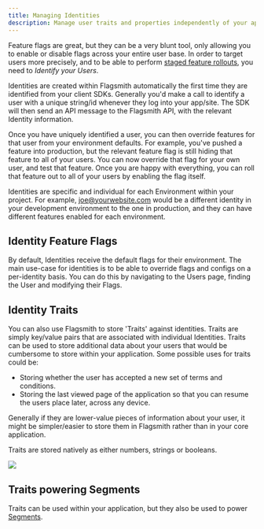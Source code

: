 ```yaml
---
title: Managing Identities
description: Manage user traits and properties independently of your application.
---
```


Feature flags are great, but they can be a very blunt tool, only allowing you to enable or disable flags across your
entire user base. In order to target users more precisely, and to be able to perform
[staged feature rollouts](/advanced-use/staged-feature-rollouts.md), you need to _Identify your Users_.

Identities are created within Flagsmith automatically the first time they are identified from your client SDKs.
Generally you'd make a call to identify a user with a unique string/id whenever they log into your app/site. The SDK
will then send an API message to the Flagsmith API, with the relevant Identity information.

Once you have uniquely identified a user, you can then override features for that user from your environment defaults.
For example, you've pushed a feature into production, but the relevant feature flag is still hiding that feature to all
of your users. You can now override that flag for your own user, and test that feature. Once you are happy with
everything, you can roll that feature out to all of your users by enabling the flag itself.

Identities are specific and individual for each Environment within your project. For example, joe@yourwebsite.com would
be a different identity in your development environment to the one in production, and they can have different features
enabled for each environment.

## Identity Feature Flags

By default, Identities receive the default flags for their environment. The main use-case for identities is to be able
to override flags and configs on a per-identity basis. You can do this by navigating to the Users page, finding the User
and modifying their Flags.

## Identity Traits

You can also use Flagsmith to store 'Traits' against identities. Traits are simply key/value pairs that are associated
with individual Identities. Traits can be used to store additional data about your users that would be cumbersome to
store within your application. Some possible uses for traits could be:

- Storing whether the user has accepted a new set of terms and conditions.
- Storing the last viewed page of the application so that you can resume the users place later, across any device.

Generally if they are lower-value pieces of information about your user, it might be simpler/easier to store them in
Flagsmith rather than in your core application.

Traits are stored natively as either numbers, strings or booleans.

<img src="/img/identity-details.png"/>

## Traits powering Segments

Traits can be used within your application, but they also be used to power
[Segments](/basic-features/managing-segments.md).
